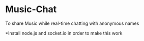 # Music-Chat
To share Music while real-time chatting with anonymous names 


*Install node.js and socket.io in order to make this work

